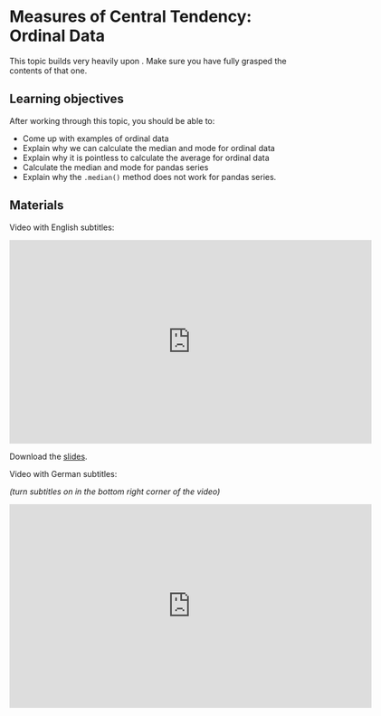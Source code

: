 # Measures of Central Tendency: Ordinal Data

This topic builds very heavily upon [](#types-of-data-dtypes-des-stats). Make sure you
have fully grasped the contents of that one.

## Learning objectives

After working through this topic, you should be able to:

- Come up with examples of ordinal data
- Explain why we can calculate the median and mode for ordinal data
- Explain why it is pointless to calculate the average for ordinal data
- Calculate the median and mode for pandas series
- Explain why the `.median()` method does not work for pandas series.

## Materials

Video with English subtitles:

<iframe
  src="https://electure.uni-bonn.de/paella7/ui/watch.html?id=44f36e66-05c7-4b7a-8a61-9f1a2fd3c143"
  width="640"
  height="360"
  frameborder="0"
  allowfullscreen
></iframe>

Download the [slides](stats_basics_location-central_tendency_ordinal_data.pdf).

Video with German subtitles:

*(turn subtitles on in the bottom right corner of the video)*

<iframe
  src="https://electure.uni-bonn.de/paella7/ui/watch.html?id=cd23c92a-73b6-4b5e-95f5-28981306ac36"
  width="640"
  height="360"
  frameborder="0"
  allowfullscreen
></iframe>
